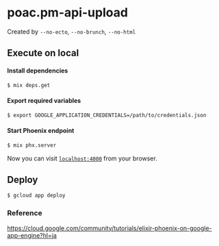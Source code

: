 # poac.pm-api-upload
Created by `--no-ecto`, `--no-brunch`, `--no-html`

## Execute on local

#### Install dependencies
```bash
$ mix deps.get
```

#### Export required variables
```bash
$ export GOOGLE_APPLICATION_CREDENTIALS=/path/to/credentials.json
```

#### Start Phoenix endpoint
```bash
$ mix phx.server
```

Now you can visit [`localhost:4000`](http://localhost:4000) from your browser.


## Deploy
```bash
$ gcloud app deploy
```

### Reference
https://cloud.google.com/community/tutorials/elixir-phoenix-on-google-app-engine?hl=ja
